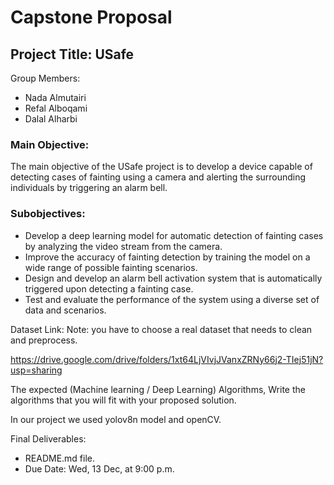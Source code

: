 # Capstone Proposal

## Project Title: USafe 

Group Members:

- Nada Almutairi
- Refal Alboqami
- Dalal Alharbi

### Main Objective:

The main objective of the USafe project is to develop a device capable of detecting cases of fainting using a camera and alerting the surrounding individuals by triggering an alarm bell.

### Subobjectives:

- Develop a deep learning model for automatic detection of fainting cases by analyzing the video stream from the camera.
- Improve the accuracy of fainting detection by training the model on a wide range of possible fainting scenarios.
- Design and develop an alarm bell activation system that is automatically triggered upon detecting a fainting case.
- Test and evaluate the performance of the system using a diverse set of data and scenarios.


Dataset Link:
Note: you have to choose a real dataset that needs to clean and preprocess.

https://drive.google.com/drive/folders/1xt64LjVIvjJVanxZRNy66j2-TIej51jN?usp=sharing


The expected (Machine learning / Deep Learning) Algorithms, Write the algorithms that you will fit with your proposed solution.

In our project we used yolov8n model and openCV.

Final Deliverables:
- README.md file.
- Due Date: Wed, 13 Dec, at 9:00 p.m.
